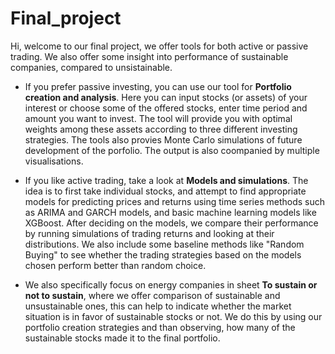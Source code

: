 # Final_project
Hi, welcome to our final project,
we offer tools for both active or passive trading. We also offer some insight into performance of sustainable companies, compared to unsistainable.

- If you  prefer passive investing, you can use our tool for **Portfolio creation and analysis**. Here you can input stocks (or assets) of your interest or choose some of the offered stocks, enter time period and amount you want to invest. The tool will provide you with optimal weights among these assets according to three different investing strategies. The tools also provies Monte Carlo simulations of future development of the porfolio. The output is also coompanied by multiple visualisations.

- If you like active trading, take a look at **Models and simulations**.  The idea is to first take individual stocks, and attempt to find appropriate models for predicting prices and returns using time series methods such as ARIMA and GARCH models, and basic machine learning models like XGBoost. After deciding on the models, we compare their performance by running simulations of trading returns and looking at their distributions. We also include some baseline methods like "Random Buying" to see whether the trading strategies based on the models chosen perform better than random choice.

- We also specifically focus on energy companies in sheet **To sustain or not to sustain**, where we offer comparison of sustainable and unsustainable ones, this can help to indicate whether the market situation is in favor of sustainable stocks or not. We do this by using our portfolio creation strategies and than observing, how many of the sustainable stocks made it to the final portfolio.




